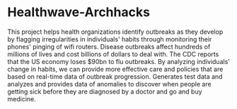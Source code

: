 # Healthwave-Archhacks
This project helps health organizations identify outbreaks as they develop by flagging irregularities in individuals' habits through monitoring their phones' pinging of wifi routers.
Disease outbreaks affect hundreds of millions of lives and cost billions of dollars to deal with. The CDC reports that the US economy loses $90bn to flu outbreaks. By analyzing individuals' change in habits, we can provide more effective care and policies that are based on real-time data of outbreak progression.
Generates test data and analyzes and provides data of anomalies to discover when people are getting sick before they are diagnosed by a doctor and go and buy medicine.

